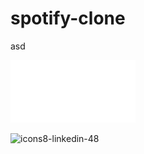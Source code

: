 # spotify-clone
asd

<img src="/myWorkspaces/y/img/navbarLOGO.png" width="200px" height="100px" >

![icons8-linkedin-48](https://user-images.githubusercontent.com/72499839/108604763-f833ee00-73c0-11eb-88aa-d471b5309600.png)


